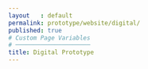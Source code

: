 ```yaml
---
layout   : default
permalink: prototype/website/digital/
published: true
# Custom Page Variables
# ─────────────────────
title: Digital Prototype
---
```


